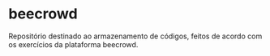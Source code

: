 # beecrowd
 Repositório destinado ao armazenamento de códigos, feitos de acordo com os exercícios da plataforma beecrowd.
